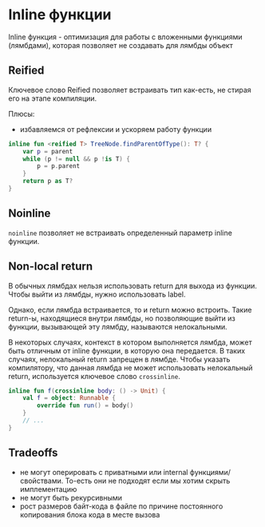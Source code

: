 # Inline функции

Inline функция - оптимизация для работы с вложенными функциями (лямбдами), которая позволяет не создавать для лямбды объект

## Reified

Ключевое слово Reified позволяет встраивать тип как-есть, не стирая его на этапе компиляции.

Плюсы:

- избавляемся от рефлексии и ускоряем работу функции

```Kotlin
inline fun <reified T> TreeNode.findParentOfType(): T? {
    var p = parent
    while (p != null && p !is T) {
        p = p.parent
    }
    return p as T?
}
```

## Noinline

`noinline` позволяет не встраивать определенный параметр inline функции.

## Non-local return

В обычных лямбдах нельзя использовать return для выхода из функции. Чтобы выйти из лямбды, нужно использовать label.

Однако, если лямбда встраивается, то и return можно встроить. Такие return-ы, находящиеся внутри лямбды, но позволяющие выйти из функции, вызывающей эту лямбду, называются нелокальными.

В некоторых случаях, контекст в котором выполняется лямбда, может быть отличным от inline функции, в которую она передается. В таких случаях, нелокальный return запрещен в лямбде. Чтобы указать компилятору, что данная лямбда не может использовать нелокальный return, используется ключевое слово `crossinline`.

```Kotlin
inline fun f(crossinline body: () -> Unit) {
    val f = object: Runnable {
        override fun run() = body()
    }
    // ...
}
```

## Tradeoffs

- не могут оперировать с приватными или internal функциями/свойствами. То-есть они не подходят если мы хотим скрыть имплементацию
- не могут быть рекурсивными
- рост размеров байт-кода в файле по причине постоянного копирования блока кода в месте вызова
